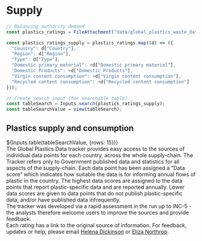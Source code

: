 # Supply

```js
// Balancing authority demand
const plastics_ratings = FileAttachment("data/global_plastics_waste_data_ratings_current.csv").csv({typed: true});
```

```js
const plastics_ratings_supply = plastics_ratings.map((d) => ({
  "Country": d["Country"],
  "Region": d["Region"],
  "Type": d["Type"],
  "Domestic primary material": +d["Domestic primary material"],
  "Domestic Products": +d["Domestic Products"],
  "Virgin content consumption": +d["Virgin content consumption"],
  "Recycled content consumption": +d["Recycled content consumption"]
}));

// Create search input (for searchable table)
const tableSearch = Inputs.search(plastics_ratings_supply);
const tableSearchValue = view(tableSearch);
```

<div class="card">
    <h2>Plastics supply and consumption</h2>
    ${Inputs.table(tableSearchValue, {rows: 15})}
</div>

<div class="small note">The Global Plastics Data tracker provides easy access to the sources of individual data points for each country, across the whole supply-chain.  The Tracker refers only to Government published data and statistics for all aspects of the supply-chain. Each data point has been assigned a “Data score” which indicates how suitable the data is for informing annual flows of plastic in the country. The highest data scores are assigned to the data points that report plastic-specific data and are reported annually. Lower data scores are given to data points that do not publish plastic-specific data, and/or have published data infrequently.<br>The tracker was developed via a rapid assessment in the run up to INC-5 - the analysts therefore welcome users to improve the sources and provide feedback. <br>Each rating has a link to the original source of information. For feedback, updates or help, please email <a href="mailto:helena.dickinson@unsw.edu.au">Helena Dickinson</a> or <a href="mailto:e.northrop@unsw.edu.au">Eliza Northrop</a>.